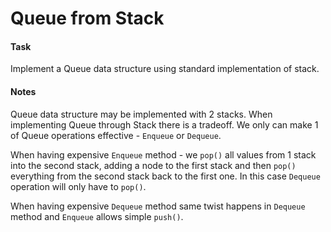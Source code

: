 # Queue from Stack

#### Task
Implement a Queue data structure using standard implementation of stack.

#### Notes
Queue data structure may be implemented with 2 stacks. When implementing Queue through Stack there is a tradeoff. We only can make 1 of Queue operations effective - ```Enqueue``` or ```Dequeue```.

When having expensive ```Enqueue``` method - we ```pop()``` all values from 1 stack into the second stack, adding a node to the first stack and then ```pop()``` everything from the second stack back to the first one. In this case ```Dequeue``` operation will only have to ```pop()```.

When having expensive ```Dequeue``` method same twist happens in ```Dequeue``` method and ```Enqueue``` allows simple ```push()```.
